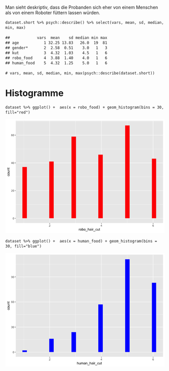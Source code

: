 Man sieht deskriptiv, dass die Probanden sich eher von einem Menschen
als von einem Roboter füttern lassen würden.

    dataset.short %>% psych::describe() %>% select(vars, mean, sd, median, min, max) 

    ##            vars  mean    sd median min max
    ## age           1 32.25 13.83   26.0  19  81
    ## gender*       2  2.58  0.51    3.0   1   3
    ## kut           3  4.32  1.03    4.5   1   6
    ## robo_food     4  3.88  1.40    4.0   1   6
    ## human_food    5  4.32  1.25    5.0   1   6

    # vars, mean, sd, median, min, max(psych::describe(dataset.short))

Histogramme
===========

    dataset %>% ggplot() +  aes(x = robo_food) + geom_histogram(bins = 30, fill="red")

![](DS_Dahmen_Formanns_Wolters_files/figure-markdown_strict/unnamed-chunk-2-1.png)

    dataset %>% ggplot() +  aes(x = human_food) + geom_histogram(bins = 30, fill="blue")

![](DS_Dahmen_Formanns_Wolters_files/figure-markdown_strict/unnamed-chunk-2-2.png)
